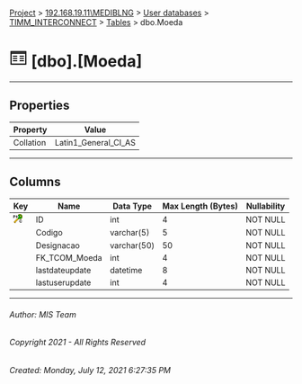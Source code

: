 #### 

[Project](../../../../index.md) > [192.168.19.11\\MEDIBLNG](../../../index.md) > [User databases](../../index.md) > [TIMM_INTERCONNECT](../index.md) > [Tables](Tables.md) > dbo.Moeda

# ![Tables](../../../../Images/Table32.png) [dbo].[Moeda]

---

## <a name="#properties"></a>Properties

| Property | Value |
|---|---|
| Collation | Latin1_General_CI_AS |


---

## <a name="#columns"></a>Columns

| Key | Name | Data Type | Max Length (Bytes) | Nullability |
|---|---|---|---|---|
| [![Cluster Primary Key PK_Moeda: ID](../../../../Images/pkcluster.png)](#indexes) | ID | int | 4 | NOT NULL |
|  | Codigo | varchar(5) | 5 | NOT NULL |
|  | Designacao | varchar(50) | 50 | NOT NULL |
|  | FK_TCOM_Moeda | int | 4 | NOT NULL |
|  | lastdateupdate | datetime | 8 | NOT NULL |
|  | lastuserupdate | int | 4 | NOT NULL |


---

###### Author:  MIS Team

###### Copyright 2021 - All Rights Reserved

###### Created: Monday, July 12, 2021 6:27:35 PM

